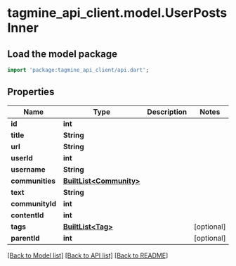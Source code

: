# tagmine_api_client.model.UserPostsInner

## Load the model package
```dart
import 'package:tagmine_api_client/api.dart';
```

## Properties
Name | Type | Description | Notes
------------ | ------------- | ------------- | -------------
**id** | **int** |  | 
**title** | **String** |  | 
**url** | **String** |  | 
**userId** | **int** |  | 
**username** | **String** |  | 
**communities** | [**BuiltList&lt;Community&gt;**](Community.md) |  | 
**text** | **String** |  | 
**communityId** | **int** |  | 
**contentId** | **int** |  | 
**tags** | [**BuiltList&lt;Tag&gt;**](Tag.md) |  | [optional] 
**parentId** | **int** |  | [optional] 

[[Back to Model list]](../README.md#documentation-for-models) [[Back to API list]](../README.md#documentation-for-api-endpoints) [[Back to README]](../README.md)


